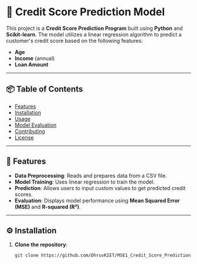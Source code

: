 # 🏦 Credit Score Prediction Model

This project is a **Credit Score Prediction Program** built using **Python** and **Scikit-learn**. The model utilizes a linear regression algorithm to predict a customer's credit score based on the following features:

- **Age**  
- **Income** (annual)  
- **Loan Amount**

---

## 📦 Table of Contents
- [Features](#-features)
- [Installation](#-installation)
- [Usage](#-usage)
- [Model Evaluation](#-model-evaluation)
- [Contributing](#-contributing)
- [License](#-license)

---

## 🚀 Features
- **Data Preprocessing**: Reads and prepares data from a CSV file.
- **Model Training**: Uses linear regression to train the model.
- **Prediction**: Allows users to input custom values to get predicted credit scores.
- **Evaluation**: Displays model performance using **Mean Squared Error (MSE)** and **R-squared (R²)**.

---

## ⚙️ Installation
1. **Clone the repository**:
   ```bash
   git clone https://github.com/DhruvKIET/MSE1_Credit_Score_Prediction.git
